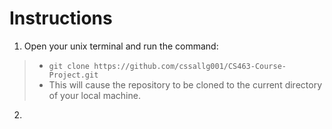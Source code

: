 # Instructions
 
1. Open your unix terminal and run the command:
> - `git clone https://github.com/cssallg001/CS463-Course-Project.git`
> - This will cause the repository to be cloned to the current directory of your local machine. 
2. 
